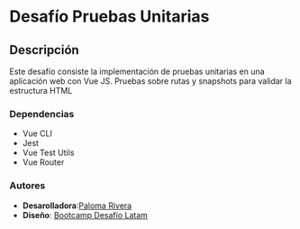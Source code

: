 # Desafío Pruebas Unitarias

## Descripción
Este desafío consiste la implementación de pruebas unitarias en una aplicación web con Vue JS.
Pruebas sobre rutas y snapshots para validar la estructura HTML

### Dependencias
- Vue CLI
- Jest
- Vue Test Utils
- Vue Router

### Autores

- **Desarolladora**:[Paloma Rivera](https://github.com/SingularPigeon)
- **Diseño**: [Bootcamp Desafío Latam](desafiolatam.com)

